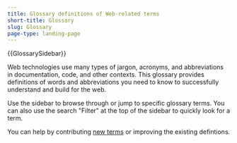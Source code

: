 ```yaml
---
title: Glossary definitions of Web-related terms
short-title: Glossary
slug: Glossary
page-type: landing-page
---
```


{{GlossarySidebar}}

Web technologies use many types of jargon, acronyms, and abbreviations in documentation, code, and other contexts.
This glossary provides definitions of words and abbreviations you need to know to successfully understand and build for the web.

Use the sidebar to browse through or jump to specific glossary terms. You can also use the search "Filter" at the top of the sidebar to quickly look for a term.

You can help by contributing [new terms](/en-US/docs/MDN/Writing_guidelines/Howto/Write_a_new_entry_in_the_glossary) or improving the existing defintions.
